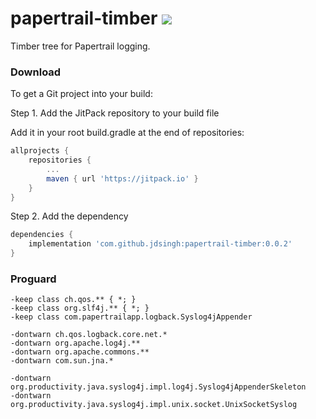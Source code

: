 # papertrail-timber [![](https://jitpack.io/v/jdsingh/papertrail-timber.svg)](https://jitpack.io/#jdsingh/papertrail-timber)

Timber tree for Papertrail logging.

### Download

To get a Git project into your build:

Step 1. Add the JitPack repository to your build file

Add it in your root build.gradle at the end of repositories:
```groovy
allprojects {
    repositories {
        ...
        maven { url 'https://jitpack.io' }
    }
}
```

Step 2. Add the dependency
```groovy
dependencies {
    implementation 'com.github.jdsingh:papertrail-timber:0.0.2'
}
```

### Proguard

```proguard
-keep class ch.qos.** { *; }
-keep class org.slf4j.** { *; }
-keep class com.papertrailapp.logback.Syslog4jAppender

-dontwarn ch.qos.logback.core.net.*
-dontwarn org.apache.log4j.**
-dontwarn org.apache.commons.**
-dontwarn com.sun.jna.*

-dontwarn org.productivity.java.syslog4j.impl.log4j.Syslog4jAppenderSkeleton
-dontwarn org.productivity.java.syslog4j.impl.unix.socket.UnixSocketSyslog
```
